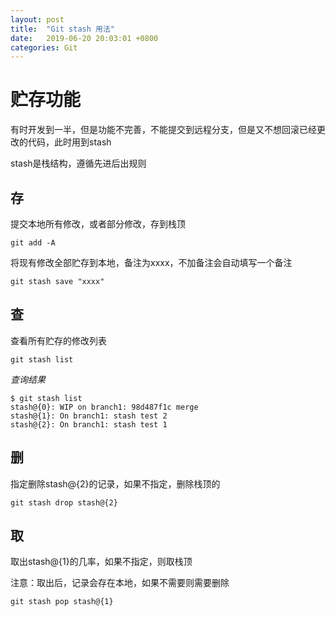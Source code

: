 ```yaml
---
layout: post
title:  "Git stash 用法"
date:   2019-06-20 20:03:01 +0800
categories: Git
---
```


# 贮存功能
有时开发到一半，但是功能不完善，不能提交到远程分支，但是又不想回滚已经更改的代码，此时用到stash

stash是栈结构，遵循先进后出规则

## 存
提交本地所有修改，或者部分修改，存到栈顶
```
git add -A
```
将现有修改全部贮存到本地，备注为xxxx，不加备注会自动填写一个备注
```
git stash save "xxxx"
```

## 查
查看所有贮存的修改列表
```
git stash list
```
*查询结果*
```
$ git stash list
stash@{0}: WIP on branch1: 98d487f1c merge
stash@{1}: On branch1: stash test 2
stash@{2}: On branch1: stash test 1
```


## 删
指定删除stash@{2}的记录，如果不指定，删除栈顶的
```
git stash drop stash@{2}
```

## 取
取出stash@{1}的几率，如果不指定，则取栈顶

注意：取出后，记录会存在本地，如果不需要则需要删除
```
git stash pop stash@{1}
```